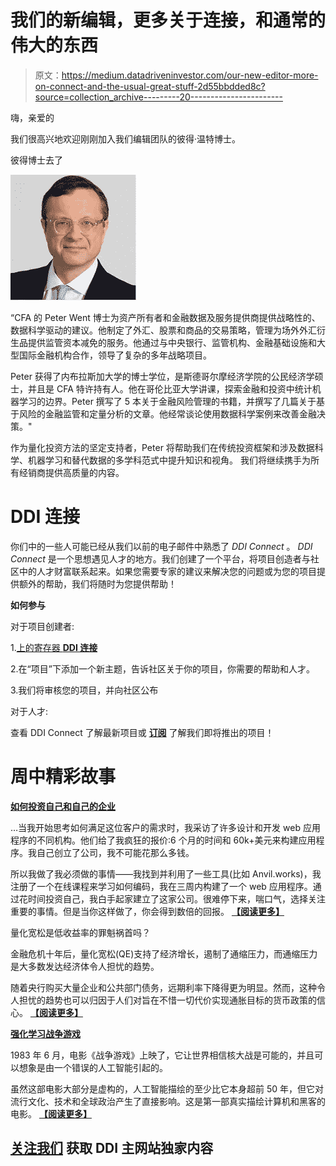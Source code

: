 # 我们的新编辑，更多关于连接，和通常的伟大的东西

> 原文：<https://medium.datadriveninvestor.com/our-new-editor-more-on-connect-and-the-usual-great-stuff-2d55bbdded8c?source=collection_archive---------20----------------------->

嗨，亲爱的

我们很高兴地欢迎刚刚加入我们编辑团队的彼得·温特博士。​

彼得博士去了

![](img/0180610bc9783523b341fa567f1ece91.png)

“CFA 的 Peter Went 博士为资产所有者和金融数据及服务提供商提供战略性的、数据科学驱动的建议。他制定了外汇、股票和商品的交易策略，管理为场外外汇衍生品提供监管资本减免的服务。他通过与中央银行、监管机构、金融基础设施和大型国际金融机构合作，领导了复杂的多年战略项目。

Peter 获得了内布拉斯加大学的博士学位，是斯德哥尔摩经济学院的公民经济学硕士，并且是 CFA 特许持有人。他在哥伦比亚大学讲课，探索金融和投资中统计机器学习的边界。Peter 撰写了 5 本关于金融风险管理的书籍，并撰写了几篇关于基于风险的金融监管和定量分析的文章。他经常谈论使用数据科学案例来改善金融决策。"

作为量化投资方法的坚定支持者，Peter 将帮助我们在传统投资框架和涉及数据科学、机器学习和替代数据的多学科范式中提升知识和视角。
我们将继续携手为所有经销商提供高质量的内容。

# DDI 连接

你们中的一些人可能已经从我们以前的电子邮件中熟悉了 *DDI Connect* 。
*DDI Connect* 是一个思想遇见人才的地方。我们创建了一个平台，将项目创造者与社区中的人才财富联系起来。如果您需要专家的建议来解决您的问题或为您的项目提供额外的帮助，我们将随时为您提供帮助！

**如何参与**

对于项目创建者:

1.[上的寄存器 **DDI 连接**](https://www.datadriveninvestor.com/ddiconnect/projects/)

2.在“项目”下添加一个新主题，告诉社区关于你的项目，你需要的帮助和人才。

3.我们将审核您的项目，并向社区公布

对于人才:

查看 DDI Connect 了解最新项目或 [**订阅**](https://www.datadriveninvestor.com/ddi-intelligence/) 了解我们即将推出的项目！

# 周中精彩故事

[**如何投资自己和自己的企业**](https://www.datadriveninvestor.com/2019/07/16/how-to-invest-in-yourself-and-your-business/)

…当我开始思考如何满足这位客户的需求时，我采访了许多设计和开发 web 应用程序的不同机构。他们给了我疯狂的报价:6 个月的时间和 60k+美元来构建应用程序。我自己创立了公司，我不可能花那么多钱。

所以我做了我必须做的事情——我找到并利用了一些工具(比如 Anvil.works)，我注册了一个在线课程来学习如何编码，我在三周内构建了一个 web 应用程序。通过花时间投资自己，我白手起家建立了这家公司。很难停下来，喘口气，选择关注重要的事情。但是当你这样做了，你会得到数倍的回报。 [**【阅读更多】**](https://www.datadriveninvestor.com/2019/07/16/how-to-invest-in-yourself-and-your-business/)

量化宽松是低收益率的罪魁祸首吗？

金融危机十年后，量化宽松(QE)支持了经济增长，遏制了通缩压力，而通缩压力是大多数发达经济体令人担忧的趋势。

随着央行购买大量企业和公共部门债务，远期利率下降得更为明显。然而，这种令人担忧的趋势也可以归因于人们对旨在不惜一切代价实现通胀目标的货币政策的信心。 [**【阅读更多】**](https://www.datadriveninvestor.com/2019/07/14/is-quantitative-easing-to-blame-for-lower-yields/)

[**强化学习战争游戏**](https://medium.com/datadriveninvestor/reinforcement-learning-for-war-games-5ea51c7207ec)

1983 年 6 月，电影《战争游戏》上映了，它让世界相信核大战是可能的，并且可以想象是由一个错误的人工智能引起的。

虽然这部电影大部分是虚构的，人工智能描绘的至少比它本身超前 50 年，但它对流行文化、技术和全球政治产生了直接影响。这是第一部真实描绘计算机和黑客的电影。 [**【阅读更多】**](https://medium.com/datadriveninvestor/reinforcement-learning-for-war-games-5ea51c7207ec)

## [**关注我们**](https://www.datadriveninvestor.com/) 获取 DDI 主网站独家内容